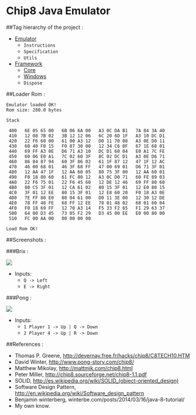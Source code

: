 Chip8 Java Emulator  
=========

##Tag hierarchy of the project :

* [Emulator](https://github.com/victorakamon/emulators/tree/master/chip8/src/emulator)
  * ```Instructions```
  * ```Specification```
  * ```Utils ```
* [Framework](https://github.com/victorakamon/emulators/tree/master/chip8/src/framework)
  * [Core](https://github.com/victorakamon/emulators/tree/master/chip8/src/framework/core)
  * [Windows](https://github.com/victorakamon/emulators/tree/master/chip8/src/framework/windows)
  * ```Dispose```



##Loader Rom :
```
Emulator loaded OK!
Rom size: 280.0 bytes

Stack

 400   6E 05 65 00   6B 06 6A 00   A3 0C DA B1   7A 04 3A 40   
 410   12 08 7B 02   3B 12 12 06   6C 20 6D 1F   A3 10 DC D1   
 420   22 F6 60 00   61 00 A3 12   D0 11 70 08   A3 0E D0 11   
 430   60 40 F0 15   F0 07 30 00   12 34 C6 0F   67 1E 68 01   
 440   69 FF A3 0E   D6 71 A3 10   DC D1 60 04   E0 A1 7C FE   
 450   60 06 E0 A1   7C 02 60 3F   8C 02 DC D1   A3 0E D6 71   
 460   86 84 87 94   60 3F 86 02   61 1F 87 12   47 1F 12 AC   
 470   46 00 68 01   46 3F 68 FF   47 00 69 01   D6 71 3F 01   
 480   12 AA 47 1F   12 AA 60 05   80 75 3F 00   12 AA 60 01   
 490   F0 18 80 60   61 FC 80 12   A3 0C D0 71   60 FE 89 03   
 4A0   22 F6 75 01   22 F6 45 60   12 DE 12 46   69 FF 80 60   
 4B0   80 C5 3F 01   12 CA 61 02   80 15 3F 01   12 E0 80 15   
 4C0   3F 01 12 EE   80 15 3F 01   12 E8 60 20   F0 18 A3 0E   
 4D0   7E FF 80 E0   80 04 61 00   D0 11 3E 00   12 30 12 DE   
 4E0   78 FF 48 FE   68 FF 12 EE   78 01 48 02   68 01 60 04   
 4F0   F0 18 69 FF   12 70 A3 14   F5 33 F2 65   F1 29 63 37   
 500   64 00 D3 45   73 05 F2 29   D3 45 00 EE   E0 00 80 00   
 510   FC 00 AA 00   00 00 00 00   

Load Rom OK!
```

##Screenshots :

###Brix :

![](http://i59.tinypic.com/16hixkj.png)
   * Inputs:
     * ```Q -> Left ```
     * ```E -> Right ```

###Pong :

![](http://i60.tinypic.com/s4mdyp.png)
   * Inputs:
     * ```1 Player 1 -> Up | Q -> Down ```
     * ```2 Player 4 -> Up | R -> Down ```


##References :

* Thomas P. Greene, http://devernay.free.fr/hacks/chip8/C8TECH10.HTM
* David Winter, http://www.pong-story.com/chip8/
* Matthew Mikolay, http://mattmik.com/chip8.html
* Peter Miller, http://chip8.sourceforge.net/chip8-1.1.pdf
* SOLID, http://es.wikipedia.org/wiki/SOLID_(object-oriented_design)
* Software Design Pattern, http://en.wikipedia.org/wiki/Software_design_pattern
* Benjamin winterberg, winterbe.com/posts/2014/03/16/java-8-tutorial/
* My own know.
